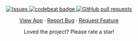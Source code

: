 <p align="center">
<a href="https://github.com/anjalbinayak/note-app/issues">
<img alt="Issues" src="https://img.shields.io/github/issues/anjalbinayak/note-app/issues?color=0088ff" />
</a>
<a href="https://codebeat.co/projects/github-com-anjalbinayak-note-app-master">
<img alt="codebeat badge" src="https://codebeat.co/badges/cc22ed80-2af0-49d8-a17a-83580f7673d5" />
  </a>
    <a href="https://github.com/anjalbinayak/note-app/pulls">
      <img alt="GitHub pull requests" src="https://img.shields.io/github/issues-pr/anjalbinayak/note-app/issues?color=0088ff" />
    </a>

  </p>

  <p align="center">
    <a href="https://binayak.notes/note-app">View App</a>
    ·
    <a href="https://github.com/anjalbinayak/note-app/issues">Report Bug</a>
    ·
    <a href="https://github.com/anjalbinayak/note-app/issues">Request Feature</a>
  </p>
</p>
<p align="center">Loved the project? Please rate a star!
</p>
